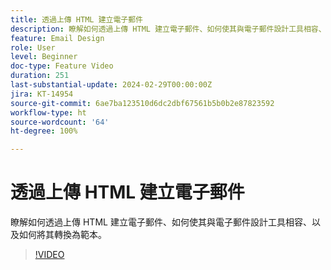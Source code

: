 ```yaml
---
title: 透過上傳 HTML 建立電子郵件
description: 瞭解如何透過上傳 HTML 建立電子郵件、如何使其與電子郵件設計工具相容、以及如何將其轉換為範本。
feature: Email Design
role: User
level: Beginner
doc-type: Feature Video
duration: 251
last-substantial-update: 2024-02-29T00:00:00Z
jira: KT-14954
source-git-commit: 6ae7ba123510d6dc2dbf67561b5b0b2e87823592
workflow-type: ht
source-wordcount: '64'
ht-degree: 100%

---
```



# 透過上傳 HTML 建立電子郵件

瞭解如何透過上傳 HTML 建立電子郵件、如何使其與電子郵件設計工具相容、以及如何將其轉換為範本。

>[!VIDEO](https://video.tv.adobe.com/v/3427633/?learn=on)
